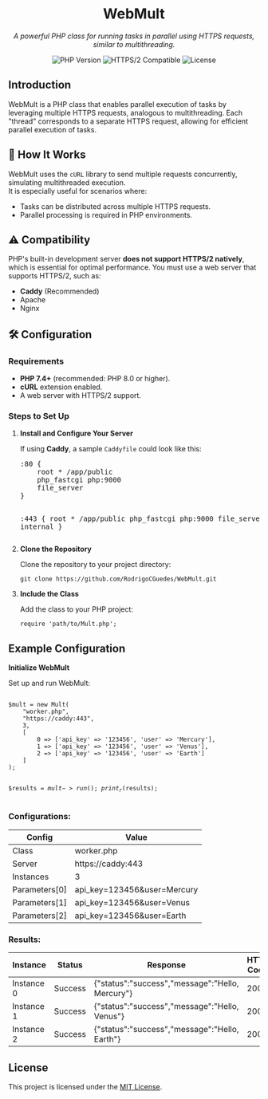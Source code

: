 # <h1 align="center">WebMult</h1>
<p align="center">
  <i>A powerful PHP class for running tasks in parallel using HTTPS requests, similar to multithreading.</i>
</p>
<p align="center">
  <img src="https://img.shields.io/badge/PHP-%3E=7.4-blue" alt="PHP Version">
  <img src="https://img.shields.io/badge/HTTPS/2-Compatible-brightgreen" alt="HTTPS/2 Compatible">
  <img src="https://img.shields.io/github/license/RodrigoCGuedes/WebMult" alt="License">
</p>

## <h2>Introduction</h2>
WebMult is a PHP class that enables parallel execution of tasks by leveraging multiple HTTPS requests, analogous to multithreading. Each "thread" corresponds to a separate HTTPS request, allowing for efficient parallel execution of tasks.

## <h2>🚀 How It Works</h2>
WebMult uses the `cURL` library to send multiple requests concurrently, simulating multithreaded execution.  
It is especially useful for scenarios where:
- Tasks can be distributed across multiple HTTPS requests.
- Parallel processing is required in PHP environments.

## <h2>⚠️ Compatibility</h2>
PHP's built-in development server **does not support HTTPS/2 natively**, which is essential for optimal performance. You must use a web server that supports HTTPS/2, such as:
- <strong>Caddy</strong> (Recommended)
- Apache
- Nginx

## <h2>🛠️ Configuration</h2>

### **Requirements**
<ul>
  <li><strong>PHP 7.4+</strong> (recommended: PHP 8.0 or higher).</li>
  <li><strong>cURL</strong> extension enabled.</li>
  <li>A web server with HTTPS/2 support.</li>
</ul>

### **Steps to Set Up**
<ol>
  <li><strong>Install and Configure Your Server</strong></li>
  <p>If using <strong>Caddy</strong>, a sample <code>Caddyfile</code> could look like this:</p>
  <pre>
:80 {
    root * /app/public
    php_fastcgi php:9000
    file_server
}

:443 {
    root * /app/public
    php_fastcgi php:9000
    file_server
    tls internal
}
  </pre>
  <li><strong>Clone the Repository</strong></li>
  <p>Clone the repository to your project directory:</p>
  <pre><code>git clone https://github.com/RodrigoCGuedes/WebMult.git</code></pre>

  <li><strong>Include the Class</strong></li>
  <p>Add the class to your PHP project:</p>
  <pre><code>require 'path/to/Mult.php';</code></pre>
</ol>

## <h2>Example Configuration</h2>
<strong>Initialize WebMult</strong>
<p>Set up and run WebMult:</p>
<pre><code>
$mult = new Mult(
    "worker.php",
    "https://caddy:443",
    3,
    [
        0 => ['api_key' => '123456', 'user' => 'Mercury'],
        1 => ['api_key' => '123456', 'user' => 'Venus'],
        2 => ['api_key' => '123456', 'user' => 'Earth']
    ]
);

$results = $mult->run();
print_r($results);
</code></pre>

### <h3>Configurations:</h3>
<table>
  <thead>
    <tr>
      <th>Config</th>
      <th>Value</th>
    </tr>
  </thead>
  <tbody>
    <tr>
      <td>Class</td>
      <td>worker.php</td>
    </tr>
    <tr>
      <td>Server</td>
      <td>https://caddy:443</td>
    </tr>
    <tr>
      <td>Instances</td>
      <td>3</td>
    </tr>
    <tr>
      <td>Parameters[0]</td>
      <td>api_key=123456&user=Mercury</td>
    </tr>
    <tr>
      <td>Parameters[1]</td>
      <td>api_key=123456&user=Venus</td>
    </tr>
    <tr>
      <td>Parameters[2]</td>
      <td>api_key=123456&user=Earth</td>
    </tr>
  </tbody>
</table>

### <h3>Results:</h3>
<table>
  <thead>
    <tr>
      <th>Instance</th>
      <th>Status</th>
      <th>Response</th>
      <th>HTTP Code</th>
    </tr>
  </thead>
  <tbody>
    <tr>
      <td>Instance 0</td>
      <td>Success</td>
      <td>{"status":"success","message":"Hello, Mercury"}</td>
      <td>200</td>
    </tr>
    <tr>
      <td>Instance 1</td>
      <td>Success</td>
      <td>{"status":"success","message":"Hello, Venus"}</td>
      <td>200</td>
    </tr>
    <tr>
      <td>Instance 2</td>
      <td>Success</td>
      <td>{"status":"success","message":"Hello, Earth"}</td>
      <td>200</td>
    </tr>
  </tbody>
</table>

## <h2>License</h2>
This project is licensed under the [MIT License](LICENSE).
